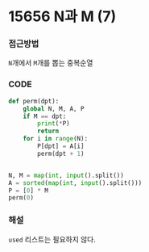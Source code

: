 # 15656 N과 M (7)



### 접근방법

`N`개에서 `M`개를 뽑는 중복순열

### CODE

```python
def perm(dpt):
    global N, M, A, P
    if M == dpt:
        print(*P)
        return
    for i in range(N):
        P[dpt] = A[i]
        perm(dpt + 1)


N, M = map(int, input().split())
A = sorted(map(int, input().split()))
P = [0] * M
perm(0)
```

### 해설

`used` 리스트는 필요하지 않다.

